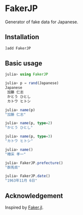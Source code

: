 # FakerJP

Generator of fake data for Japanese.

## Installation
```julia
]add FakerJP
```

## Basic usage
```julia
julia> using FakerJP

julia> p = rand(Japanese)
Japanese
 加藤 仁志
 かとう ひとし
 カトウ ヒトシ

julia> name(p)
"加藤 仁志"

julia> name(p, type=2)
"かとう ひとし"

julia> name(p, type=3)
"カトウ ヒトシ"

julia> name()
"樽床 孝一"

julia> FakerJP.prefecture()
"群馬県"

julia> FakerJP.date()
"1963年11月 6日"
```

## Acknowledgement
Inspired by [Faker.jl](https://github.com/codeneomatrix/Faker.jl).
